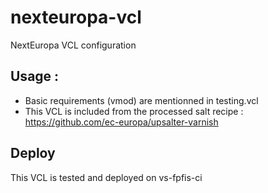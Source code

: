 # nexteuropa-vcl
NextEuropa VCL configuration

## Usage :
- Basic requirements (vmod) are mentionned in testing.vcl
- This VCL is included from the processed salt recipe : https://github.com/ec-europa/upsalter-varnish

## Deploy
This VCL is tested and deployed on vs-fpfis-ci
